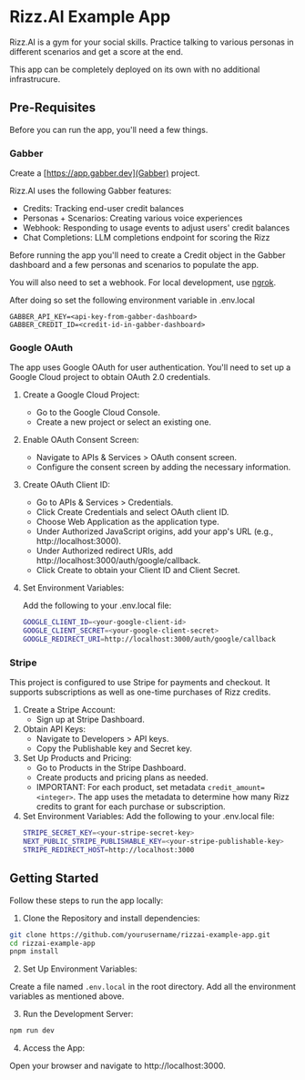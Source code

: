# Rizz.AI Example App

Rizz.AI is a gym for your social skills. Practice talking to various personas in different scenarios and get a score at the end.

This app can be completely deployed on its own with no additional infrastrucure.

## Pre-Requisites

Before you can run the app, you'll need a few things.

### Gabber

Create a [https://app.gabber.dev](Gabber) project.

Rizz.AI uses the following Gabber features:
- Credits: Tracking end-user credit balances
- Personas + Scenarios: Creating various voice experiences
- Webhook: Responding to usage events to adjust users' credit balances
- Chat Completions: LLM completions endpoint for scoring the Rizz

Before running the app you'll need to create a Credit object in the Gabber dashboard
and a few personas and scenarios to populate the app.

You will also need to set a webhook. For local development, use [ngrok](https://chatgpt.com/share/674aa232-bb14-800e-b0b5-35a5c8c787ca).

After doing so set the following environment variable in .env.local

```
GABBER_API_KEY=<api-key-from-gabber-dashboard>
GABBER_CREDIT_ID=<credit-id-in-gabber-dashboard>
```

### Google OAuth
The app uses Google OAuth for user authentication. You'll need to set up a Google Cloud project to obtain OAuth 2.0 credentials.

1. Create a Google Cloud Project:
   - Go to the Google Cloud Console.
   - Create a new project or select an existing one.
2. Enable OAuth Consent Screen:
   - Navigate to APIs & Services > OAuth consent screen.
   - Configure the consent screen by adding the necessary information.
3. Create OAuth Client ID:
   - Go to APIs & Services > Credentials.
   - Click Create Credentials and select OAuth client ID.
   - Choose Web Application as the application type.
   - Under Authorized JavaScript origins, add your app's URL (e.g., http://localhost:3000).
   - Under Authorized redirect URIs, add http://localhost:3000/auth/google/callback.
   - Click Create to obtain your Client ID and Client Secret.
4. Set Environment Variables:

   Add the following to your .env.local file:

   ```bash
   GOOGLE_CLIENT_ID=<your-google-client-id>
   GOOGLE_CLIENT_SECRET=<your-google-client-secret>
   GOOGLE_REDIRECT_URI=http://localhost:3000/auth/google/callback
   ```

### Stripe

This project is configured to use Stripe for payments and checkout. It supports subscriptions as well as one-time purchases of Rizz credits.

1. Create a Stripe Account:
   - Sign up at Stripe Dashboard.
2. Obtain API Keys:
   - Navigate to Developers > API keys.
   - Copy the Publishable key and Secret key.
3. Set Up Products and Pricing:
   - Go to Products in the Stripe Dashboard.
   - Create products and pricing plans as needed.
   - IMPORTANT: For each product, set metadata `credit_amount=<integer>`. The app uses the metadata to determine how many Rizz credits to grant for each purchase or subscription.
4. Set Environment Variables:
   Add the following to your .env.local file:
   ```bash
   STRIPE_SECRET_KEY=<your-stripe-secret-key>
   NEXT_PUBLIC_STRIPE_PUBLISHABLE_KEY=<your-stripe-publishable-key>
   STRIPE_REDIRECT_HOST=http://localhost:3000
   ```
## Getting Started
Follow these steps to run the app locally:

1. Clone the Repository and install dependencies:

```bash
git clone https://github.com/yourusername/rizzai-example-app.git
cd rizzai-example-app
pnpm install
```

2. Set Up Environment Variables:

Create a file named `.env.local` in the root directory.
Add all the environment variables as mentioned above.

3. Run the Development Server:

```bash
npm run dev
```

4. Access the App:

Open your browser and navigate to http://localhost:3000.
